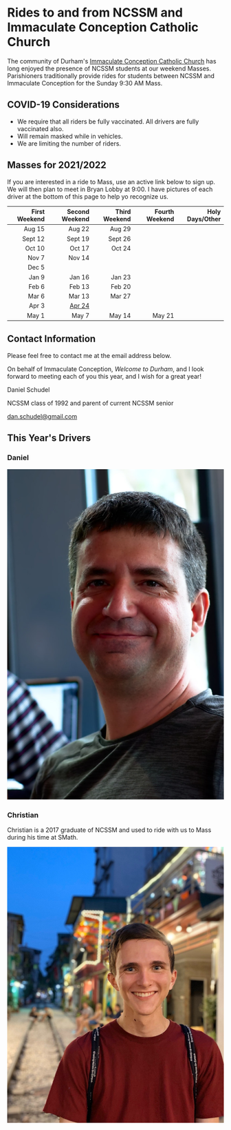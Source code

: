 # Rides to and from NCSSM and Immaculate Conception Catholic Church

The community of Durham's [Immaculate Conception Catholic Church](http://icdurham.org/) has long enjoyed the 
presence of NCSSM students at our weekend Masses. Parishioners traditionally provide rides for students
between NCSSM and Immaculate Conception for the Sunday 9:30 AM Mass.

## COVID-19 Considerations

* We require that all riders be fully vaccinated. All drivers are fully vaccinated also.
* Will remain masked while in vehicles.
* We are limiting the number of riders.

## Masses for 2021/2022

If you are interested in a ride to Mass, use an active link below to sign up. We will then plan to meet in Bryan Lobby at 9:00. I have pictures of each driver at the bottom of this page to help yo recognize us.

|First Weekend      |Second Weekend |Third Weekend            |Fourth Weekend  |Holy Days/Other         |
|------------------:|--------------:|------------------------:|---------------:|-----------------------:|
|Aug 15             |Aug 22         |Aug 29                   |                |                        |
|Sept 12            |Sept 19        |Sept 26                  |                |                        |
|Oct 10             |Oct 17         |Oct 24                   |                |                        |
|Nov 7              |Nov 14         |                         |                |                        |
|Dec 5              |               |                         |                |                        |
|Jan 9              |Jan 16         |Jan 23                   |                |                        |
|Feb 6              |Feb 13         |Feb 20                   |                |                        |
|Mar 6              |Mar 13         |Mar 27                   |                |                        |
|Apr 3              |[Apr 24](https://www.signupgenius.com/go/10C0B4CAFA82BA13-april)         |                         |                |                        |
|May 1              |May 7          |May 14                   |May 21          |                        |

## Contact Information

Please feel free to contact me at the email address below.

On behalf of Immaculate Conception, *Welcome to Durham*, and I look forward to meeting each of you this year, and I wish for a great year!

Daniel Schudel

NCSSM class of 1992 and parent of current NCSSM senior

[dan.schudel@gmail.com](mailto:dan.schudel@gmail.com)



## This Year's Drivers

### Daniel

![Daniel](Images/daniel.jpg "Daniel")

### Christian

Christian is a 2017 graduate of NCSSM and used to ride with us to Mass during his time at SMath.

![Christian](Images/christian.jpg "Christian")

